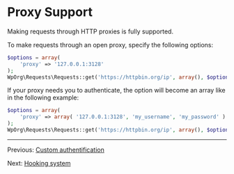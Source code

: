 Proxy Support
=============

Making requests through HTTP proxies is fully supported.

To make requests through an open proxy, specify the following options:

```php
$options = array(
    'proxy' => '127.0.0.1:3128'
);
WpOrg\Requests\Requests::get('https://httpbin.org/ip', array(), $options);
```

If your proxy needs you to authenticate, the option will become an array like
in the following example:

```php
$options = array(
    'proxy' => array( '127.0.0.1:3128', 'my_username', 'my_password' )
);
WpOrg\Requests\Requests::get('https://httpbin.org/ip', array(), $options);
```

***

Previous: [Custom authentification](authentication-custom.md)

Next: [Hooking system](hooks.md)
